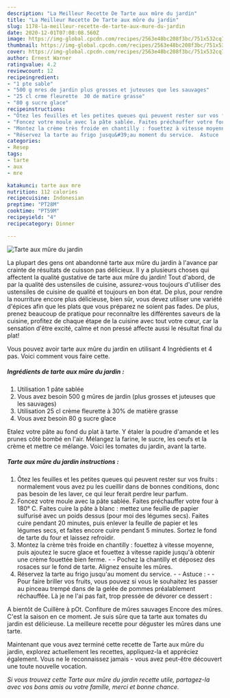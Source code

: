 ```yaml
---
description: "La Meilleur Recette De Tarte aux mûre du jardin"
title: "La Meilleur Recette De Tarte aux mûre du jardin"
slug: 1178-la-meilleur-recette-de-tarte-aux-mure-du-jardin
date: 2020-12-01T07:08:08.560Z
image: https://img-global.cpcdn.com/recipes/2563e48bc208f3bc/751x532cq70/tarte-aux-mure-du-jardin-photo-principale-de-la-recette.jpg
thumbnail: https://img-global.cpcdn.com/recipes/2563e48bc208f3bc/751x532cq70/tarte-aux-mure-du-jardin-photo-principale-de-la-recette.jpg
cover: https://img-global.cpcdn.com/recipes/2563e48bc208f3bc/751x532cq70/tarte-aux-mure-du-jardin-photo-principale-de-la-recette.jpg
author: Ernest Warner
ratingvalue: 4.2
reviewcount: 12
recipeingredient:
- "1 pte sable"
- "500 g mres de jardin plus grosses et juteuses que les sauvages"
- "25 cl crme fleurette  30 de matire grasse"
- "80 g sucre glace"
recipeinstructions:
- "Ôtez les feuilles et les petites queues qui peuvent rester sur vos fruits : normalement vous avez pu les cueillir dans de bonnes conditions, donc pas besoin de les laver, ce qui leur ferait perdre leur parfum."
- "Foncez votre moule avec la pâte sablée. Faites préchauffer votre four à 180° C. Faites cuire la pâte à blanc : mettez une feuille de papier sulfurisé avec un poids dessus (pour moi des légumes secs). Faites cuire pendant 20 minutes, puis enlever la feuille de papier et les légumes secs, et faites encore cuire pendant 5 minutes. Sortez le fond de tarte du four et laissez refroidir."
- "Montez la crème très froide en chantilly : fouettez à vitesse moyenne, puis ajoutez le sucre glace et fouettez à vitesse rapide jusqu&#39;à obtenir une crème fouettée bien ferme.   Pochez la chantilly et déposez des rosaces sur le fond de tarte. Alignez ensuite les mûres."
- "Réservez la tarte au frigo jusqu&#39;au moment du service.  Astuce :  Pour faire briller vos fruits, vous pouvez si vous le souhaitez les passer au pinceau trempé dans de la gelée de pommes préalablement réchauffée. Là je ne l&#39;ai pas fait, trop pressée de dévorer ce dessert :"
categories:
- Resep
tags:
- tarte
- aux
- mre

katakunci: tarte aux mre 
nutrition: 112 calories
recipecuisine: Indonesian
preptime: "PT28M"
cooktime: "PT59M"
recipeyield: "4"
recipecategory: Dinner

---
```



![Tarte aux mûre du jardin](https://img-global.cpcdn.com/recipes/2563e48bc208f3bc/751x532cq70/tarte-aux-mure-du-jardin-photo-principale-de-la-recette.jpg)

La plupart des gens ont abandonné tarte aux mûre du jardin à l'avance par crainte de résultats de cuisson pas délicieux. Il y a plusieurs choses qui affectent la qualité gustative de tarte aux mûre du jardin! Tout d'abord, de par la qualité des ustensiles de cuisine, assurez-vous toujours d'utiliser des ustensiles de cuisine de qualité et toujours en bon état. De plus, pour rendre la nourriture encore plus délicieuse, bien sûr, vous devez utiliser une variété d'épices afin que les plats que vous préparez ne soient pas fades. De plus, prenez beaucoup de pratique pour reconnaître les différentes saveurs de la cuisine, profitez de chaque étape de la cuisine avec tout votre cœur, car la sensation d'être excité, calme et non pressé affecte aussi le résultat final du plat!

<!--inarticleads1-->

Vous pouvez avoir tarte aux mûre du jardin en utilisant 4 Ingrédients et 4 pas. Voici comment vous faire cette.

##### Ingrédients de tarte aux mûre du jardin :

1. Utilisation 1 pâte sablée
1. Vous avez besoin 500 g mûres de jardin (plus grosses et juteuses que les sauvages)
1. Utilisation 25 cl crème fleurette à 30% de matière grasse
1. Vous avez besoin 80 g sucre glace


Etalez votre pâte au fond du plat à tarte. Y étaler la poudre d&#39;amande et les prunes côté bombé en l&#39;air. Mélangez la farine, le sucre, les oeufs et la crème et mettre ce mélange. Voici les tomates du jardin, avant la tarte. 

<!--inarticleads2-->

##### Tarte aux mûre du jardin instructions :

1. Ôtez les feuilles et les petites queues qui peuvent rester sur vos fruits : normalement vous avez pu les cueillir dans de bonnes conditions, donc pas besoin de les laver, ce qui leur ferait perdre leur parfum.
1. Foncez votre moule avec la pâte sablée. Faites préchauffer votre four à 180° C. Faites cuire la pâte à blanc : mettez une feuille de papier sulfurisé avec un poids dessus (pour moi des légumes secs). Faites cuire pendant 20 minutes, puis enlever la feuille de papier et les légumes secs, et faites encore cuire pendant 5 minutes. Sortez le fond de tarte du four et laissez refroidir.
1. Montez la crème très froide en chantilly : fouettez à vitesse moyenne, puis ajoutez le sucre glace et fouettez à vitesse rapide jusqu&#39;à obtenir une crème fouettée bien ferme.  -  - Pochez la chantilly et déposez des rosaces sur le fond de tarte. Alignez ensuite les mûres.
1. Réservez la tarte au frigo jusqu&#39;au moment du service. -  - Astuce : -  - Pour faire briller vos fruits, vous pouvez si vous le souhaitez les passer au pinceau trempé dans de la gelée de pommes préalablement réchauffée. Là je ne l&#39;ai pas fait, trop pressée de dévorer ce dessert :


A bientôt de Cuillère à pOt. Confiture de mûres sauvages Encore des mûres. C&#39;est la saison en ce moment. Je suis sûre que ta tarte aux tomates du jardin est délicieuse. La meilleure recette pour déguster les mûres dans une tarte. 

<!--inarticleads1-->

<p>
Maintenant que vous avez terminé cette recette de Tarte aux mûre du jardin, explorez actuellement les recettes, appliquez-la et appréciez également. Vous ne le reconnaissez jamais - vous avez peut-être découvert une toute nouvelle vocation.
</p>

<p>
<i>Si vous trouvez cette Tarte aux mûre du jardin recette utile, partagez-la avec vos bons amis ou votre famille, merci et bonne chance.</i>
</p>

